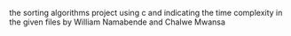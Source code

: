 the sorting algorithms project using c and indicating the time complexity in the given files
by William Namabende and Chalwe Mwansa
